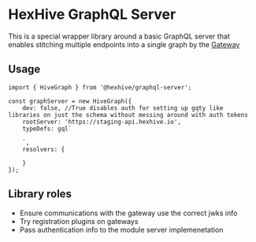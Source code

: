 # HexHive GraphQL Server

This is a special wrapper library around a basic GraphQL server that enables stitching multiple endpoints into a single graph by the [Gateway](../../backends/hive-gateway/)

## Usage
```
import { HiveGraph } from '@hexhive/graphql-server';

const graphServer = new HiveGraph({
	dev: false, //True disables auth for setting up gqty like libraries on just the schema without messing around with auth tokens
	rootServer: 'https://staging-api.hexhive.io',
	typeDefs: gql`

	`,
	resolvers: {
		
	}
});
```

## Library roles

- Ensure communications with the gateway use the correct jwks info
- Try registration plugins on gateways
- Pass authentication info to the module server implemenetation 